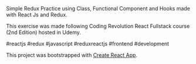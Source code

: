 Simple Redux Practice using Class, Functional Component and Hooks made with React Js and Redux.

This exercise was made following Coding Revolution React Fullstack course (2nd Edition) hosted in Udemy.

#reactjs #redux #javascript #reduxreactjs #frontend #development 

This project was bootstrapped with [Create React App](https://github.com/facebook/create-react-app).
